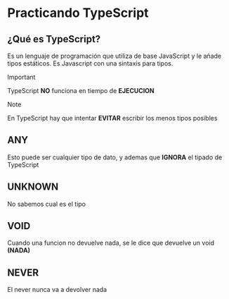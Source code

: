 # Practicando TypeScript

## ¿Qué es TypeScript?

Es un lenguaje de programación que utiliza de base JavaScript y le añade tipos estáticos.
Es Javascript con una sintaxis para tipos.

> [!IMPORTANT]
> TypeScript **NO** funciona en tiempo de **EJECUCION**

> [!NOTE]
> En TypeScript hay que intentar **EVITAR** escribir los menos tipos posibles

## ANY

Esto puede ser cualquier tipo de dato, y ademas que **IGNORA** el tipado de TypeScript

## UNKNOWN

No sabemos cual es el tipo

## VOID

Cuando una funcion no devuelve nada, se le dice que devuelve un void **(NADA)**


## NEVER

El never nunca va a devolver nada